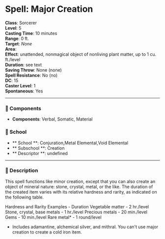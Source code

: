 
# Spell: Major Creation
**Class**: Sorcerer  
**Level**: 5  
**Casting Time**: 10 minutes  
**Range**: 0 ft.  
**Target**: _None_  
**Area**:   
**Effect**: unattended, nonmagical object of nonliving plant matter, up to 1 cu. ft./level  
**Duration**: see text  
**Saving Throw**: None (none)  
**Spell Resistance**: No (no)  
**DC**: 15  
**Caster Level**: 1  
**Spontaneous**: Yes

---

### 🔮 Components
- **Components**: Verbal, Somatic, Material

### 🏫 School
- ** School **: Conjuration,Metal Elemental,Void Elemental
- ** Subschool **: Creation
- ** Descriptor **: undefined
---

### 📜 Description
This spell functions like minor creation, except that you can also create an object of mineral nature: stone, crystal, metal, or the like. The duration of the created item varies with its relative hardness and rarity, as indicated on the following table.

Hardness and Rarity Examples - Duration
Vegetable matter - 2 hr./level
Stone, crystal, base metals - 1 hr./level
Precious metals - 20 min./level
Gems - 10 min./level
Rare metal* - 1 round/level

* Includes adamantine, alchemical silver, and mithral. You can't use major creation to create a cold iron item.
